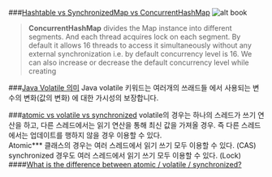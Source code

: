 ###[Hashtable vs SynchronizedMap vs ConcurrentHashMap](https://codepumpkin.com/hashtable-vs-synchronizedmap-vs-concurrenthashmap/)
![alt book](https://codepumpkin.com/wp-content/uploads/2017/09/ConcurrentHashMap.jpg)
>**ConcurrentHashMap** divides the Map instance into different segments. And each thread acquires lock on each segment. By default it allows 16 threads to access it simultaneously without any external synchronization i.e. by default concurrency level is 16. We can also increase or decrease the default concurrency level while creating 

###[Java Volatile 의미](http://thswave.github.io/java/2015/03/08/java-volatile.html)
Java volatile 키워드는 여러개의 쓰래드들 에서 사용되는 변수의 변화(값의 변화) 에 대한 가시성의 보장합니다.


###[atomic vs volatile vs synchronized](http://mygumi.tistory.com/112)
volatile의 경우는 하나의 스레드가 쓰기 연산을 하고, 다른 스레드에서는 읽기 연산을 통해 최신 값을 가져올 경우. 즉 다른 스레드에서는 업데이트를 행하지 않을 경우 이용할 수 있다.  
Atomic*** 클래스의 경우는 여러 스레드에서 읽기 쓰기 모두 이용할 수 있다. (CAS)  
synchronized 경우도 여러 스레드에서 읽기 쓰기 모두 이용할 수 있다. (Lock)  
####[What is the difference between atomic / volatile / synchronized?](https://stackoverflow.com/questions/9749746/what-is-the-difference-between-atomic-volatile-synchronized)



